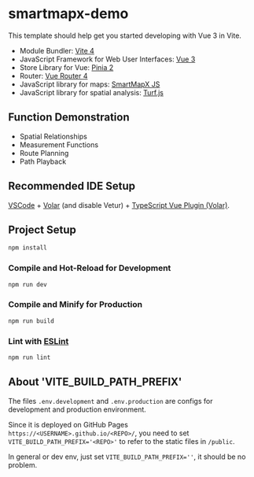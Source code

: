 # smartmapx-demo

This template should help get you started developing with Vue 3 in Vite.

- Module Bundler: [Vite 4](https://vitejs.dev/)
- JavaScript Framework for Web User Interfaces: [Vue 3](https://vuejs.org/)
- Store Library for Vue: [Pinia 2](https://pinia.vuejs.org/)
- Router: [Vue Router 4](https://router.vuejs.org/)
- JavaScript library for maps: [SmartMapX JS](https://www.smartmapx.com/docs/apidoc/jsdoc/api/)
- JavaScript library for spatial analysis: [Turf.js](https://turfjs.org/)

## Function Demonstration

- Spatial Relationships
- Measurement Functions
- Route Planning
- Path Playback


## Recommended IDE Setup

[VSCode](https://code.visualstudio.com/) + [Volar](https://marketplace.visualstudio.com/items?itemName=Vue.volar) (and disable Vetur) + [TypeScript Vue Plugin (Volar)](https://marketplace.visualstudio.com/items?itemName=Vue.vscode-typescript-vue-plugin).


## Project Setup

```sh
npm install
```

### Compile and Hot-Reload for Development

```sh
npm run dev
```

### Compile and Minify for Production

```sh
npm run build
```

### Lint with [ESLint](https://eslint.org/)

```sh
npm run lint
```

## About 'VITE_BUILD_PATH_PREFIX'

The files `.env.development` and `.env.production` are configs for development and production environment.

Since it is deployed on GitHub Pages `https://<USERNAME>.github.io/<REPO>/`, you need to set `VITE_BUILD_PATH_PREFIX='<REPO>'` to refer to the static files in `/public`.

In general or dev env, just set `VITE_BUILD_PATH_PREFIX=''`, it should be no problem.
